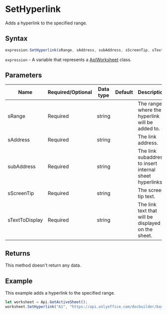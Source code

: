 # SetHyperlink

Adds a hyperlink to the specified range.

## Syntax

```javascript
expression.SetHyperlink(sRange, sAddress, subAddress, sScreenTip, sTextToDisplay);
```

`expression` - A variable that represents a [ApiWorksheet](../ApiWorksheet.md) class.

## Parameters

| **Name** | **Required/Optional** | **Data type** | **Default** | **Description** |
| ------------- | ------------- | ------------- | ------------- | ------------- |
| sRange | Required | string |  | The range where the hyperlink will be added to. |
| sAddress | Required | string |  | The link address. |
| subAddress | Required | string |  | The link subaddress to insert internal sheet hyperlinks. |
| sScreenTip | Required | string |  | The screen tip text. |
| sTextToDisplay | Required | string |  | The link text that will be displayed on the sheet. |

## Returns

This method doesn't return any data.

## Example

This example adds a hyperlink to the specified range.

```javascript editor-
let worksheet = Api.GetActiveSheet();
worksheet.SetHyperlink("A1", "https://api.onlyoffice.com/docbuilder/basic", "Api ONLYOFFICE", "ONLYOFFICE for developers");
```
